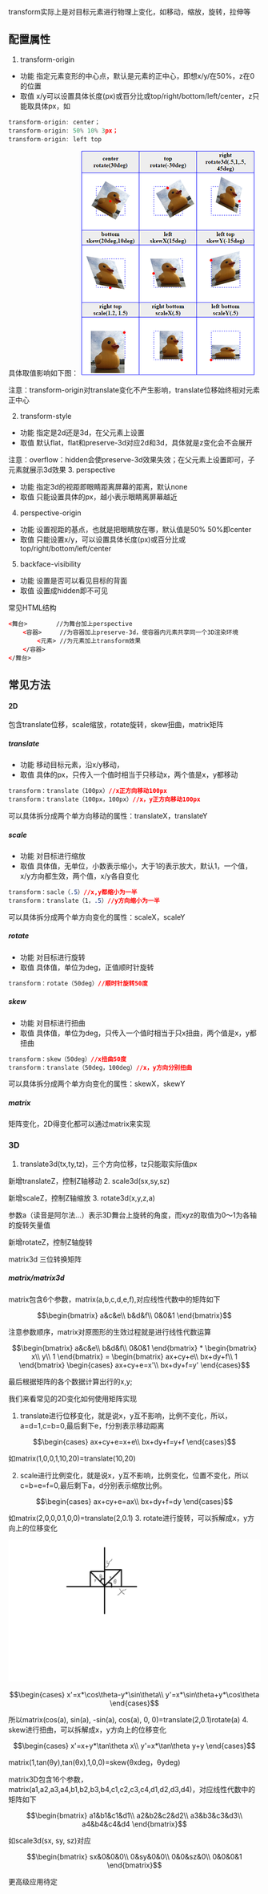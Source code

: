 transform实际上是对目标元素进行物理上变化，如移动，缩放，旋转，拉伸等

## 配置属性
1. transform-origin  
- 功能 指定元素变形的中心点，默认是元素的正中心，即想x/y/在50%，z在0的位置
- 取值 x/y可以设置具体长度(px)或百分比或top/right/bottom/left/center，z只能取具体px，如
```javascript
transform-origin: center；
transform-origin: 50% 10% 3px；
transform-origin: left top
```
具体取值影响如下图：
![image](https://github.com/ConstancePeng/readingNotes/blob/master/pic/transform-origin.png)

注意：transform-origin对translate变化不产生影响，translate位移始终相对元素正中心

2. transform-style
- 功能 指定是2d还是3d，在父元素上设置
- 取值 默认flat，flat和preserve-3d对应2d和3d，具体就是z变化会不会展开

注意：overflow：hidden会使preserve-3d效果失效；在父元素上设置即可，子元素就展示3d效果
3. perspective
- 功能 指定3d的视距即眼睛距离屏幕的距离，默认none
- 取值 只能设置具体的px，越小表示眼睛离屏幕越近

4. perspective-origin
- 功能 设置视距的基点，也就是把眼睛放在哪，默认值是50% 50%即center
- 取值 只能设置x/y，可以设置具体长度(px)或百分比或top/right/bottom/left/center

5. backface-visibility
- 功能 设置是否可以看见目标的背面
- 取值 设置成hidden即不可见

常见HTML结构
```HTML
<舞台>        //为舞台加上perspective
    <容器>     //为容器加上preserve-3d，使容器内元素共享同一个3D渲染环境
        <元素> //为元素加上transform效果
    </容器>
</舞台>
```
## 常见方法
#### 2D
包含translate位移，scale缩放，rotate旋转，skew扭曲，matrix矩阵
##### translate
- 功能 移动目标元素，沿x/y移动，
- 取值 具体的px，只传入一个值时相当于只移动x，两个值是x，y都移动
```css
transform：translate（100px）//x正方向移动100px
transform：translate（100px，100px）//x，y正方向移动100px
```
可以具体拆分成两个单方向移动的属性：translateX，translateY

##### scale
- 功能 对目标进行缩放
- 取值 具体值，无单位，小数表示缩小，大于1的表示放大，默认1，一个值，x/y方向都生效，两个值，x/y各自变化
```css
transform：sacle（.5）//x,y都缩小为一半
transform：translate（1，.5）//y方向缩小为一半
```
可以具体拆分成两个单方向变化的属性：scaleX，scaleY
##### rotate
- 功能 对目标进行旋转
- 取值 具体值，单位为deg，正值顺时针旋转
```css
transform：rotate（50deg）//顺时针旋转50度
```
##### skew
- 功能 对目标进行扭曲
- 取值 具体值，单位为deg，只传入一个值时相当于只x扭曲，两个值是x，y都扭曲
```css
transform：skew（50deg）//x扭曲50度
transform：translate（50deg，100deg）//x，y方向分别扭曲
```
可以具体拆分成两个单方向变化的属性：skewX，skewY
##### matrix
矩阵变化，2D得变化都可以通过matrix来实现

### 3D
1. translate3d(tx,ty,tz)，三个方向位移，tz只能取实际值px

新增translateZ，控制Z轴移动
2. scale3d(sx,sy,sz)

新增scaleZ，控制Z轴缩放
3. rotate3d(x,y,z,a)

参数a（读音是阿尔法…）表示3D舞台上旋转的角度，而xyz的取值为0～1为各轴的旋转矢量值

新增rotateZ，控制Z轴旋转

matrix3d 三位转换矩阵

##### matrix/matrix3d
matrix包含6个参数，matrix(a,b,c,d,e,f),对应线性代数中的矩阵如下
```math
\begin{bmatrix}
a&c&e\\
b&d&f\\
0&0&1
\end{bmatrix}
```
注意参数顺序，matrix对原图形的生效过程就是进行线性代数运算
```math
\begin{bmatrix}
a&c&e\\
b&d&f\\
0&0&1
\end{bmatrix}
*
\begin{bmatrix}
x\\
y\\
1
\end{bmatrix}
=
\begin{bmatrix}
ax+cy+e\\
bx+dy+f\\
1
\end{bmatrix}


\begin{cases}
ax+cy+e=x'\\
bx+dy+f=y'
\end{cases}
```
最后根据矩阵的各个数据计算出行的x,y;

我们来看常见的2D变化如何使用矩阵实现
1. translate进行位移变化，就是说x，y互不影响，比例不变化，所以，a=d=1,c=b=0,最后剩下e，f分别表示移动距离
```math
\begin{cases}
ax+cy+e=x+e\\
bx+dy+f=y+f
\end{cases}
```
如matrix(1,0,0,1,10,20)=translate(10,20)

2. scale进行比例变化，就是说x，y互不影响，比例变化，位置不变化，所以c=b=e=f=0,最后剩下a，d分别表示缩放比例。
```math
\begin{cases}
ax+cy+e=ax\\
bx+dy+f=dy
\end{cases}
```
如matrix(2,0,0,0.1,0,0)=translate(2,0.1)
3. rotate进行旋转，可以拆解成x，y方向上的位移变化

![image](https://github.com/ConstancePeng/readingNotes/blob/master/pic/matrix-rotate.png)
```math
\begin{cases}
x'=x*\cos\theta-y*\sin\theta\\
y'=x*\sin\theta+y*\cos\theta
\end{cases}
```
所以matrix(cos(a), sin(a), -sin(a), cos(a), 0, 0)=translate(2,0.1)rotate(a)
4. skew进行扭曲，可以拆解成x，y方向上的位移变化
```math
\begin{cases}
x'=x+y*\tan\theta x\\
y'=x*\tan\theta y+y
\end{cases}
```
matrix(1,tan(θy),tan(θx),1,0,0)=skew(θxdeg，θydeg)

matrix3D包含16个参数，matrix(a1,a2,a3,a4,b1,b2,b3,b4,c1,c2,c3,c4,d1,d2,d3,d4)，对应线性代数中的矩阵如下
```math
\begin{bmatrix}
a1&b1&c1&d1\\
a2&b2&c2&d2\\
a3&b3&c3&d3\\
a4&b4&c4&d4
\end{bmatrix}
```
如scale3d(sx, sy, sz)对应
```math
\begin{bmatrix}
sx&0&0&0\\
0&sy&0&0\\
0&0&sz&0\\
0&0&0&1
\end{bmatrix}
```

更高级应用待定